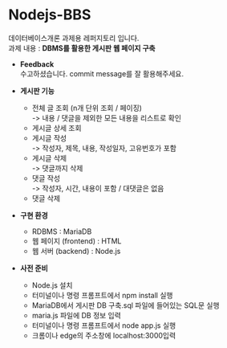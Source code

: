 # Nodejs-BBS

데이터베이스개론 과제용 레퍼지토리 입니다.  
과제 내용 : **DBMS를 활용한 게시판 웹 페이지 구축**

* **Feedback**  
수고하셨습니다. commit message를 잘 활용해주세요.

* **게시판 기능**
  * 전체 글 조회 (n개 단위 조회 / 페이징)  
   -> 내용 / 댓글을 제외한 모든 내용을 리스트로 확인
  * 게시글 상세 조회
  * 게시글 작성  
   -> 작성자, 제목, 내용, 작성일자, 고유번호가 포함
  * 게시글 삭제  
   -> 댓글까지 삭제
  * 댓글 작성  
   -> 작성자, 시간, 내용이 포함 / 대댓글은 없음
  * 댓글 삭제

* **구현 환경**
  * RDBMS : MariaDB
  * 웹 페이지 (frontend) : HTML
  * 웹 서버 (backend) : Node.js

* **사전 준비**
  * Node.js 설치
  * 터미널이나 명령 프롬프트에서 npm install 실행
  * MariaDB에서 게시판 DB 구축.sql 파일에 들어있는 SQL문 실행
  * maria.js 파일에 DB 정보 입력
  * 터미널이나 명령 프롬프트에서 node app.js 실행
  * 크롬이나 edge의 주소창에 localhost:3000입력
